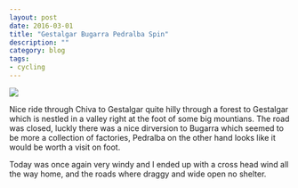 ```yaml
---
layout: post
date: 2016-03-01
title: "Gestalgar Bugarra Pedralba Spin"
description: ""
category: blog
tags:
- cycling
---
```


<!--start excerpt-->
![](/images/2016/2016-03-01-gestalgar-bugarra-pedralba-spin.jpg)

Nice ride through Chiva to Gestalgar quite hilly through a forest to Gestalgar which is nestled in a valley right at the foot of some big mountians. The road was closed, luckly there was a nice dirversion to Bugarra which seemed to be more a collection of factories, Pedralba on the other hand looks like it would be worth a visit on foot.

Today was once again very windy and I ended up with a cross head wind all the way home, and the roads where draggy and wide open no shelter.


